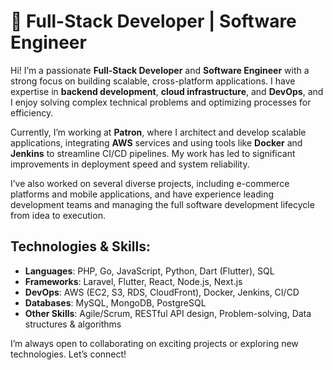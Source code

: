 # 👋 Full-Stack Developer | Software Engineer

Hi! I’m a passionate **Full-Stack Developer** and **Software Engineer** with a strong focus on building scalable, cross-platform applications. I have expertise in **backend development**, **cloud infrastructure**, and **DevOps**, and I enjoy solving complex technical problems and optimizing processes for efficiency.

Currently, I’m working at **Patron**, where I architect and develop scalable applications, integrating **AWS** services and using tools like **Docker** and **Jenkins** to streamline CI/CD pipelines. My work has led to significant improvements in deployment speed and system reliability.

I’ve also worked on several diverse projects, including e-commerce platforms and mobile applications, and have experience leading development teams and managing the full software development lifecycle from idea to execution.

## **Technologies & Skills:**
- **Languages**: PHP, Go, JavaScript, Python, Dart (Flutter), SQL
- **Frameworks**: Laravel, Flutter, React, Node.js, Next.js
- **DevOps**: AWS (EC2, S3, RDS, CloudFront), Docker, Jenkins, CI/CD
- **Databases**: MySQL, MongoDB, PostgreSQL
- **Other Skills**: Agile/Scrum, RESTful API design, Problem-solving, Data structures & algorithms

I’m always open to collaborating on exciting projects or exploring new technologies. Let’s connect!

